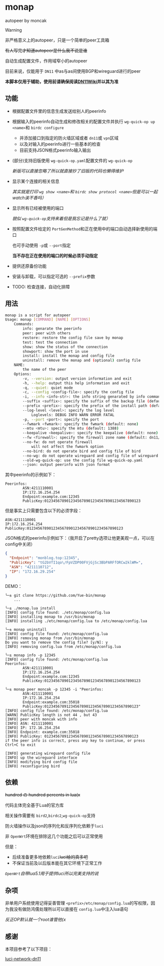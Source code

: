 # monap

autopeer by moncak

> [!WARNING]
> 
> 非严格意义上的autopeer，只是一个简单的peer工具箱

~~有人写完才知道autopeer是什么我不说是谁~~

自动生成配置文件，作用域窄小的autopeer

目前来说，仅能用于 `DN11` 中as与as间使用BGP和wireguard进行的peer

**本脚本仅用于辅助，使用前请确保阅读[DN11Wiki](https://dn11.top/)并以其为准**

## 功能

* 根据配置文件里的信息生成发送给别人的peerinfo

* 根据输入的peerinfo自动生成和修改相关的配置文件并执行 `wg-quick-op up <name>`和 `birdc configure`
  
  * 并添加接口到指定的防火墙区域或者 `dn11`或 `vpn`区域
  * 以及对输入的peerinfo进行一些基本的检查
  * 目前支持JSON格式peerinfo输入输出

* (部分)支持旧版使用 `wg-quick-op.yaml`配置文件的 `wg-quick-op`
  
  *新版可以直接忽略了所以就直接抄了旧版的代码也懒得维护*

* 显示某个连接的相关信息
  
  *其实就是打印 `wg show <name>`和 `birdc show protocol <name>`但是可以一起watch诶不香吗）*

* 显示所有已经被使用的端口
  
  *貌似 `wg-quick-op`支持来着但是我忘记是什么了就）*

* 按照配置文件给定的 `PortGenMethod`和正在使用中的端口自动选择新使用的端口
  
  也可手动使用 `-p`或 `--port`指定
  
  **当不存在正在使用的端口的时候必须手动指定**

* 提供还原备份功能

* 安装与卸载，可以指定可选的 `--prefix`参数

* TODO: 检查连接，自动化排障

## 用法

```bash
monap is a script for autopeer
Usage: monap [COMMAND] [NAME] [OPTIONS]
    Commands:
        info: genarate the peerinfo
        peer: peer with others
        restore: restore the config file save by monap
        test: test the connection
        show: show the status of the connection
        showport: show the port in use
        install: install the monap and config file
        uninstall: remove the monap and (optional) config file
    NAME:
        the name of the peer
    Options:
        -v, --version: output version information and exit
        -h, --help: output this help information and exit
        -q, --quiet: quiet mode
        -c, --config <config-file>: specify the config file
        -i, --info <info-str>: the info string genarated by info command
        --suffix <suffix>: specify the suffix of the backup file (default: bak)
        --prefix <prefix>: specify the prefix of the install path (default: /)
        --log-level <level>: specify the log level
            Loglevels: DEBUG INFO WARN ERROR FATAL
        -p, --port <port>: specify the port
        --fwmark <fwmark>: specify the fwmark (default: none)
        --mtu <mtu>: specify the mtu (default: 1388)
        --keepalive <keepalive>: specify the keepalive (default: none)
        --fw <firewall>: specify the firewall zone name (default: dn11/vpn)
        --no-fw: do not operate firewall
            will not affect the fwmark option
        --no-bird: do not operate bird and config file of bird
        --no-wg: do not operate wireguard and config file of wireguard
        --old-wg-quick-op: use the config file wg-quick-op.yaml
        --json: output peerinfo with json format
```

其中peerinfo的示例如下：

```
Peerinfos:
        ASN:4211110001
        IP:172.16.254.254
        Endpoint:example.com:12345
        PublicKey:01234567890123456789012345678901234567890123
```

但是事实上只需要包含以下的必须字段：

```
ASN:4211110001
IP:172.16.254.254
PublicKey:01234567890123456789012345678901234567890123
```

JSON格式的peerinfo示例如下：（我开启了pretty选项让他更美观一点，可以在config中关闭）

```json
{
  "Endpoint": "monblog.top:12345",
  "PublicKey": "tG2bVfI1qo\/FpVZDP00FVjGjSc3BbPARFfORCw2klWM=",
  "ASN": "4211110712",
  "IP": "172.16.29.254"
}
```

DEMO：

```shell
╰─± git clone https://github.com/Yue-bin/monap
    ...

╰─± ./monap.lua install
[INFO] config file found: ./etc/monap/config.lua
[INFO] installing monap to /usr/bin/monap
[INFO] installing ./etc/monap/config.lua to /etc/monap/config.lua

╰─± monap uninstall
[INFO] config file found: /etc/monap/config.lua
[INFO] removing monap from /usr/bin/monap
Do you want to remove the config file? [y/N]: y
[INFO] removing config.lua from /etc/monap/config.lua

╰─± monap info -p 12345
[INFO] config file found: /etc/monap/config.lua
Peerinfos:
        ASN:4211110001
        IP:172.16.254.254
        Endpoint:example.com:12345
        PublicKey:01234567890123456789012345678901234567890123

╰─± monap peer moncak -p 12345 -i "Peerinfos:
        ASN:4211110001
        IP:172.16.254.254
        Endpoint:example.com:35018 
        PublicKey:0123456789123456789012345678901234567890123"
[INFO] config file found: /etc/monap/config.lua
[WARN] PublicKey length is not 44 , but 43
[INFO] peer with moncak with info
[INFO] ASN: 4211110001
[INFO] IP: 172.16.254.254
[INFO] Endpoint: example.com:35018
[INFO] PublicKey: 0123456789123456789012345678901234567890123
if the peer info is correct, press any key to continue, or press Ctrl+C to exit

[INFO] generating wireguard config file
[INFO] up the wireguard interface
[INFO] modifying bird config file
[INFO] reconfiguring bird
```

## 依赖

~~hundred の hundred percents in lua(x~~

代码主体完全基于Lua的官方库

相关操作需要有 `bird2`,`birdc2`,`wg-quick-op`支持

防火墙操作以及json的序列化和反序列化依赖于`luci`

非 `OpenWrt`环境在排除这几个功能之后可以正常使用

但是：

- 后续准备更多地依赖`luci`~~luci给的真多吧~~
- 不保证当前及以后版本能在其它环境下正常工作

*`OpenWrt`自带lua5.1用于提供luci所以完美支持的说*

## 杂项

非单用户系统使用记得妥善管理 `<prefix>/etc/monap/config.lua`的写权限，因为我没有做防鸿儒处理所以可以直接在 `config.lua`中注入lua语句

*反正OP默认就一个root谁管他(x*

## 感谢

本项目参考了以下项目：

[luci-network-dn11](https://github.com/dn-11/luci-network-dn11)
